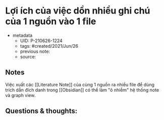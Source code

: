 # Lợi ích của việc dồn nhiều ghi chú của 1 nguồn vào 1 file

- metadata
	- UID: P-210626-1224
	- tags: #created/2021/Jun/26
	- previous note: 
	- source: 

## Notes
Việc xuất các [[Literature Note]] của cùng 1 nguồn ra nhiều file để dùng trích dẫn đích danh trong [[Obsidian]] có thể làm "ô nhiễm" hệ thống note và graph view.

## Questions & thoughts:


